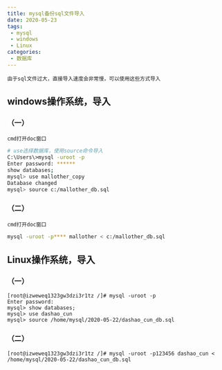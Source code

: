 ```yaml
---
title: mysql备份sql文件导入
date: 2020-05-23
tags:
 - mysql
 - windows 
 - Linux
categories:
 - 数据库
---
```


`由于sql文件过大，直接导入速度会非常慢，可以使用这些方式导入`

## windows操作系统，导入
### （一）
`cmd打开doc窗口`
```bash
# use选择数据库，使用source命令导入
C:\Users\>mysql -uroot -p
Enter password: ******
show databases;
mysql> use mallother_copy
Database changed
mysql> source c:/mallother_db.sql
```
### （二）
`cmd打开doc窗口`
```bash
mysql -uroot -p**** mallother < c:/mallother_db.sql
```
## Linux操作系统，导入
### （一）

```shell
[root@izweweq1323gw3dzi3r1tz /]# mysql -uroot -p
Enter password: 
mysql> show databases;
mysql> use dashao_cun
mysql> source /home/mysql/2020-05-22/dashao_cun_db.sql
```
### （二）

```shell
[root@izweweq1323gw3dzi3r1tz /]# mysql -uroot -p123456 dashao_cun < /home/mysql/2020-05-22/dashao_cun_db.sql
```

